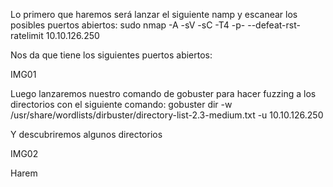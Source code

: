 
Lo primero que haremos será lanzar el siguiente namp y escanear los posibles puertos abiertos: sudo nmap -A -sV -sC -T4 -p- --defeat-rst-ratelimit 10.10.126.250

Nos da que tiene los siguientes puertos abiertos:

IMG01

Luego lanzaremos nuestro comando de gobuster para hacer fuzzing a los directorios con el siguiente comando: gobuster dir -w /usr/share/wordlists/dirbuster/directory-list-2.3-medium.txt -u 10.10.126.250

Y descubriremos algunos directorios

IMG02

Harem
